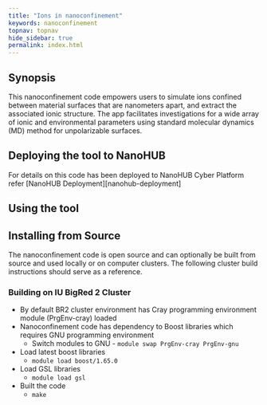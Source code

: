 ```yaml
---
title: "Ions in nanoconfinement"
keywords: nanoconfinement
topnav: topnav
hide_sidebar: true
permalink: index.html
---
```


## Synopsis

This nanoconfinement code empowers users to simulate ions confined between material surfaces that are nanometers apart, and extract the associated ionic structure. The app facilitates investigations for a wide array of ionic and environmental parameters using standard molecular dynamics (MD) method for unpolarizable surfaces.

## Deploying the tool to NanoHUB
For details on this code has been deployed to NanoHUB Cyber Platform refer [NanoHUB Deployment][nanohub-deployment]

## Using the tool

## Installing from Source

The nanoconfinement code is open source and can optionally be built from source and used locally or on computer clusters. The following cluster build instructions should serve as a reference. 

### Building on IU BigRed 2 Cluster 

* By default BR2 cluster environment has Cray programming environment module (PrgEnv-cray) loaded 
* Nanoconfinement code has dependency to Boost libraries which requires GNU programming environment
    * Switch modules to GNU - ```module swap PrgEnv-cray PrgEnv-gnu```
* Load latest boost libraries
    * ```module load boost/1.65.0```
* Load GSL libraries
    * ```module load gsl```
* Built the code
    * ```make```
